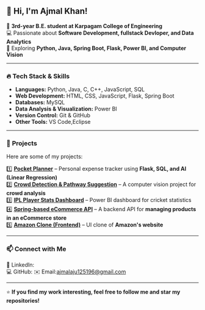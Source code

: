 ## 👋 Hi, I'm Ajmal Khan!  

🚀 **3rd-year B.E. student at Karpagam College of Engineering**  
💻 Passionate about **Software Development, fullstack Devloper, and Data Analytics**  
📍 Exploring **Python, Java, Spring Boot, Flask, Power BI, and Computer Vision**  

---

### 🔥 **Tech Stack & Skills**  
- **Languages:** Python, Java, C, C++, JavaScript, SQL  
- **Web Development:** HTML, CSS, JavaScript, Flask, Spring Boot  
- **Databases:** MySQL
- **Data Analysis & Visualization:** Power BI  
- **Version Control:** Git & GitHub  
- **Other Tools:** VS Code,Eclipse 

---

### 🚀 **Projects**  
Here are some of my projects:  

1️⃣ **[Pocket Planner]()** – Personal expense tracker using **Flask, SQL, and AI (Linear Regression)**  
2️⃣ **[Crowd Detection & Pathway Suggestion]()** – A computer vision project for **crowd analysis**  
3️⃣ **[IPL Player Stats Dashboard](https://github.com/your-repo-link)** – Power BI dashboard for cricket statistics  
4️⃣ **[Spring-based eCommerce API](https://github.com/your-repo-link)** – A backend API for **managing products in an eCommerce store**  
5️⃣ **[Amazon Clone (Frontend)]()** – UI clone of **Amazon's website**  

---

### 📫 **Connect with Me**  
🔗 LinkedIn:  
💻 GitHub:
✉️ Email:ajmalaju125196@gmail.com 

---

⭐ **If you find my work interesting, feel free to follow me and star my repositories!**  

